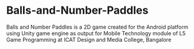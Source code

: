 # Balls-and-Number-Paddles
Balls and Number Paddles is a 2D game created for the Android platform using Unity game engine as output for Mobile Technology module of L5 Game Programming at ICAT Design and Media College, Bangalore
